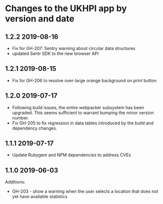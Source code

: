 # Changes to the UKHPI app by version and date

## 1.2.2 2019-08-16
- Fix for GH-207: Sentry warning about circular data structures
- updated Sentr SDK to the new browser API

## 1.2.1 2019-08-15
- Fix for GH-206 to resolve over-large orange background on print button

## 1.2.0 2019-07-17
- Following build issues, the entire webpacker subsystem has been
  upgraded. This seems sufficient to warrant bumping the minor
  version number.
- Fix GH-205 to fix regression in data tables introduced by the build
  and dependency changes.

## 1.1.1 2019-07-17
- Update Rubygem and NPM dependencies to address CVEs

## 1.1.0 2019-06-03
Additions:
- GH-203 - show a warning when the user selects a location that does not
  yet have available statistics
